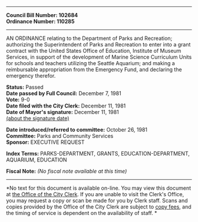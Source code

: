* * * * *  
  
**Council Bill Number: [](#h0)[](#h2)102684**   
**Ordinance Number: 110285**  
  
* * * * *  
  
AN ORDINANCE relating to the Department of Parks and Recreation; authorizing the Superintendent of Parks and Recreation to enter into a grant contract with the United States Office of Education, Institute of Museum Services, in support of the development of Marine Science Curriculum Units for schools and teachers utilizing the Seattle Aquarium; and making a reimbursable appropriation from the Emergency Fund, and declaring the emergency therefor.  
  
**Status:** Passed   
**Date passed by Full Council:** December 7, 1981   
**Vote:** 9-0   
**Date filed with the City Clerk:** December 11, 1981   
**Date of Mayor's signature:** December 11, 1981   
[(about the signature date)](/~public/approvaldate.htm)   
  
  
**Date introduced/referred to committee:** October 26, 1981   
**Committee:** Parks and Community Services   
**Sponsor:** EXECUTIVE REQUEST   
  
**Index Terms:** PARKS-DEPARTMENT, GRANTS, EDUCATION-DEPARTMENT, AQUARIUM, EDUCATION  
  
**Fiscal Note:** *(No fiscal note available at this time)*  
  
* * * * *  
  
*No text for this document is available on-line. You may view this document at [the Office of the City Clerk](http://www.seattle.gov/leg/clerk/contactUs.htm). If you are unable to visit the Clerk's Office, you may request a copy or scan be made for you by Clerk staff. Scans and copies provided by the Office of the City Clerk are subject to [copy fees](http://clerk.seattle.gov/~public/clerkfees.htm), and the timing of service is dependent on the availability of staff. *  
  
  
